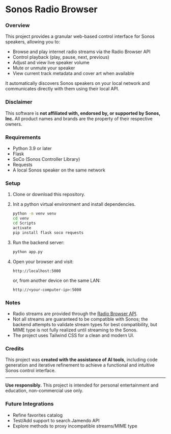 # Sonos Radio Browser

### Overview

This project provides a granular web-based control interface for Sonos speakers, allowing you to:

* Browse and play internet radio streams via the Radio Browser API
* Control playback (play, pause, next, previous)
* Adjust and view live speaker volume
* Mute or unmute your speaker
* View current track metadata and cover art when available

It automatically discovers Sonos speakers on your local network and communicates directly with them using their local API.

### Disclaimer

This software is **not affiliated with, endorsed by, or supported by Sonos, Inc.** All product names and brands are the property of their respective owners.

### Requirements

* Python 3.9 or later
* Flask
* SoCo (Sonos Controller Library)
* Requests
* A local Sonos speaker on the same network

### Setup

1. Clone or download this repository.
2. Init a python virtual environment and install dependencies.
   ```bash
   python -m venv venv
   cd venv
   cd Scripts
   activate
   pip install flask soco requests
   ```
3. Run the backend server:

   ```bash
   python app.py
   ```
4. Open your browser and visit:

   ```
   http://localhost:5000
   ```

   or, from another device on the same LAN:

   ```
   http://<your-computer-ip>:5000
   ```

### Notes

* Radio streams are provided through the [Radio Browser API](https://www.radio-browser.info/).
* Not all streams are guaranteed to be compatible with Sonos; the backend attempts to validate stream types for best compatibility, but MIME type is not fully realized until streaming to the Sonos.  
* The project uses Tailwind CSS for a clean and modern UI.

### Credits

This project was **created with the assistance of AI tools**, including code generation and iterative refinement to achieve a functional and intuitive Sonos control interface.

---

**Use responsibly.** This project is intended for personal entertainment and education, non-commercial use only.

### Future Integrations
* Refine favorites catalog
* Test/Add support to search Jamendo API
* Explore methods to proxy incompatible streams/MIME type
